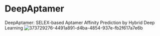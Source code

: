 # DeepAptamer
DeepAptamer: SELEX-based Aptamer Affinity Prediction by Hybrid Deep Learning
![373729276-4491a891-d4ba-4854-937e-fb2f617a7e6b](https://github.com/user-attachments/assets/1f825062-7283-4d03-8369-7e58efcfebac)
